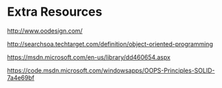 # Extra Resources

http://www.oodesign.com/

http://searchsoa.techtarget.com/definition/object-oriented-programming

https://msdn.microsoft.com/en-us/library/dd460654.aspx

https://code.msdn.microsoft.com/windowsapps/OOPS-Principles-SOLID-7a4e69bf